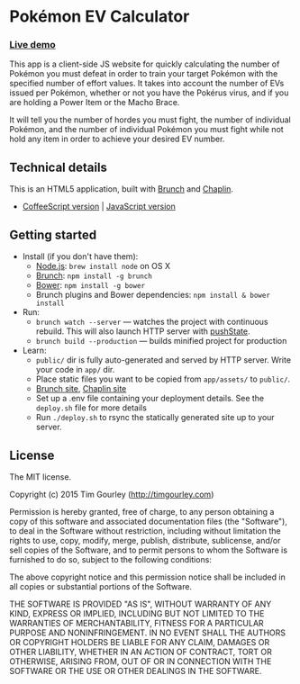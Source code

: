 # Pokémon EV Calculator

### [Live demo](http://night.coffee/pokemon/ev/)

This app is a client-side JS website for quickly calculating the number
of Pokémon you must defeat in order to train your target Pokémon with
the specified number of effort values. It takes into account the number
of EVs issued per Pokémon, whether or not you have the Pokérus virus,
and if you are holding a Power Item or the Macho Brace.

It will tell you the number of hordes you must fight, the number of
individual Pokémon, and the number of individual Pokémon you must fight
while not hold any item in order to achieve your desired EV number.

## Technical details

This is an HTML5 application, built with
[Brunch](http://brunch.io) and [Chaplin](http://chaplinjs.org).

* [CoffeeScript version](https://github.com/paulmillr/brunch-with-chaplin) | [JavaScript version](https://github.com/paulmillr/brunch-with-chaplin-js)

## Getting started
* Install (if you don't have them):
    * [Node.js](http://nodejs.org): `brew install node` on OS X
    * [Brunch](http://brunch.io): `npm install -g brunch`
    * [Bower](http://bower.io): `npm install -g bower`
    * Brunch plugins and Bower dependencies: `npm install & bower install`
* Run:
    * `brunch watch --server` — watches the project with continuous rebuild. This will also launch HTTP server with [pushState](https://developer.mozilla.org/en-US/docs/Web/Guide/API/DOM/Manipulating_the_browser_history).
    * `brunch build --production` — builds minified project for production
* Learn:
    * `public/` dir is fully auto-generated and served by HTTP server.  Write your code in `app/` dir.
    * Place static files you want to be copied from `app/assets/` to `public/`.
    * [Brunch site](http://brunch.io), [Chaplin site](http://chaplinjs.org)
    * Set up a .env file containing your deployment details. See the <code>deploy.sh</code> file for more details
    * Run <code>./deploy.sh</code> to rsync the statically generated site up to your server.

## License
The MIT license.

Copyright (c) 2015 Tim Gourley (http://timgourley.com)

Permission is hereby granted, free of charge, to any person obtaining a copy of
this software and associated documentation files (the "Software"), to deal in
the Software without restriction, including without limitation the rights to
use, copy, modify, merge, publish, distribute, sublicense, and/or sell copies
of the Software, and to permit persons to whom the Software is furnished to do
so, subject to the following conditions:

The above copyright notice and this permission notice shall be included in all
copies or substantial portions of the Software.

THE SOFTWARE IS PROVIDED "AS IS", WITHOUT WARRANTY OF ANY KIND, EXPRESS OR
IMPLIED, INCLUDING BUT NOT LIMITED TO THE WARRANTIES OF MERCHANTABILITY,
FITNESS FOR A PARTICULAR PURPOSE AND NONINFRINGEMENT. IN NO EVENT SHALL THE
AUTHORS OR COPYRIGHT HOLDERS BE LIABLE FOR ANY CLAIM, DAMAGES OR OTHER
LIABILITY, WHETHER IN AN ACTION OF CONTRACT, TORT OR OTHERWISE, ARISING FROM,
OUT OF OR IN CONNECTION WITH THE SOFTWARE OR THE USE OR OTHER DEALINGS IN THE
SOFTWARE.

